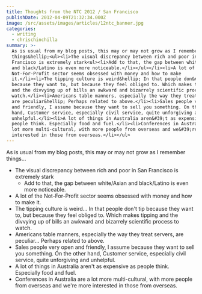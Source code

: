 ```yaml
---
title: Thoughts from the NTC 2012 / San Francisco
publishDate: 2012-04-09T21:32:34.000Z
image: /src/assets/images/articles/12ntc_banner.jpg
categories:
  - writing
  - chrischinchilla
summary: >-
  As is usual from my blog posts, this may or may not grow as I remember
  things&hellip;<ul><li>The visual discrepancy between rich and poor in San
  Francisco is extremely stark<ul><li>Add to that, the gap between white/Asian
  and black/Latino is even more noticeable.</li></ul></li><li>A lot of the
  Not-For-Profit sector seems obsessed with money and how to make
  it.</li><li>The tipping culture is weird&hellip; In that people don&#39;t tip
  because they want to, but because they feel obliged to. Which makes tipping
  and the divvying up of bills an awkward and bizarrely scientific process to
  watch.</li><li>Americans table manners, especially the way they treat servers,
  are peculiar&hellip; Perhaps related to above.</li><li>Sales people very open
  and friendly, I assume because they want to sell you something. On the other
  hand, Customer service, especially civil service, quite unforgiving and
  unhelpful.</li><li>A lot of things in Australia aren&#39;t as expensive as
  people think. Especially food and fuel.</li><li>Conferences in Australia are a
  lot more multi-cultural, with more people from overseas and we&#39;re more
  interested in those from overseas.</li></ul>
---
```



As is usual from my blog posts, this may or may not grow as I remember things&hellip;<ul><li>The visual discrepancy between rich and poor in San Francisco is extremely stark<ul><li>Add to that, the gap between white/Asian and black/Latino is even more noticeable.</li></ul></li><li>A lot of the Not-For-Profit sector seems obsessed with money and how to make it.</li><li>The tipping culture is weird&hellip; In that people don&#39;t tip because they want to, but because they feel obliged to. Which makes tipping and the divvying up of bills an awkward and bizarrely scientific process to watch.</li><li>Americans table manners, especially the way they treat servers, are peculiar&hellip; Perhaps related to above.</li><li>Sales people very open and friendly, I assume because they want to sell you something. On the other hand, Customer service, especially civil service, quite unforgiving and unhelpful.</li><li>A lot of things in Australia aren&#39;t as expensive as people think. Especially food and fuel.</li><li>Conferences in Australia are a lot more multi-cultural, with more people from overseas and we&#39;re more interested in those from overseas.</li></ul>
